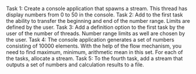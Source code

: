 Task 1:
Create a console application that spawns a stream. This thread has
display numbers from 0 to 50 in the console.
Task 2:
Add to the first task the ability to transfer the beginning and
end of the number range. Limits are defined by the user.
Task 3:
Add a definition option to the first task
by the user of the number of threads. Number range limits as well
are chosen by the user.
Task 4:
The console application generates a set of numbers consisting of 10000
elements. With the help of the flow mechanism, you need to find
maximum, minimum, arithmetic mean in this set.
For each of the tasks, allocate a stream.
Task 5:
To the fourth task, add a stream that outputs a set of numbers and
calculation results to a file.
